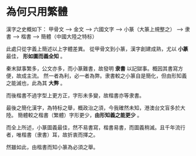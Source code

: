 # 為何只用繁體

漢字之史概如下：
甲骨文 --> 金文 --> 六國文字 --> 小篆（大篆上規整之） --> 隶書 --> 楷書 --> 簡體（中國大陸之特标）

此處只從字義上簡述以上字體差異。
從甲骨文到小篆，漢字創建成熟，尤以 **小篆** 最佳， **形如圖而義全知** 。

秦末獄事繁多，公文亦多，而小篆難書，故發明 **隶書** 以記獄事。概因其書寫方便，故成主流。
然一者為利，必一者為弊。隶書較之小篆自是簡化，但由形知義之能滅也，此為其 **大弊** 。

而後楷書不過字型上更方正，字形未多變，故楷書亦等隶書。

最後之簡化漢字，為特标之舉，概政治之須，今我確然未知，港澳台文盲多於大陸。
簡體較之楷書（繁體）字形更少，**由形知義之能更少** 。

而全上所述，小篆圖義最佳，然不易書寫，楷書易書，而圖義稍滅。且千年流行者，唯楷書（隶書）耳，故折衷而擇之。

然雖如此，由楷書而知小篆為必須之舉。